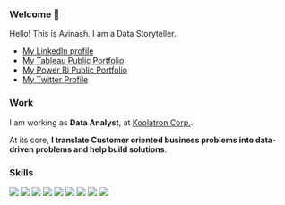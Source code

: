 <!-- <h1 align="center">Hi 👋, I'm Avinash Gupta</h1>
<h3 align="center">Passionate Data Storyteller</h3>

<p align="left"> <img src="https://komarev.com/ghpvc/?username=avinashg13&label=Profile%20views&color=0e75b6&style=flat" alt="avinashg13" /> </p>

<p align="left"> <a href="https://twitter.com/avinashgupta95" target="blank"><img src="https://img.shields.io/twitter/follow/avinashgupta95?logo=twitter&style=for-the-badge" alt="avinashgupta95" /></a> </p>

- 🌱 I’m currently learning **SQL,VBA Automation,**

- 👨‍💻 All of my projects are available at [https://www.novypro.com/profile_projects/avinashg13](https://www.novypro.com/profile_projects/avinashg13)

- 💬 Ask me about **Advance Excel , Power Bi , VBA Automation**

- 📫 How to reach me **Guptaavinash1311@gmail.com**

<h3 align="left">Connect with me:</h3>
<p align="left">
<a href="https://twitter.com/avinashgupta95" target="blank"><img align="center" src="https://raw.githubusercontent.com/rahuldkjain/github-profile-readme-generator/master/src/images/icons/Social/twitter.svg" alt="avinashgupta95" height="30" width="40" /></a>
</p>

<h3 align="left">Languages and Tools:</h3>
<p align="left"> <a href="https://www.mysql.com/" target="_blank" rel="noreferrer"> <img src="https://raw.githubusercontent.com/devicons/devicon/master/icons/mysql/mysql-original-wordmark.svg" alt="mysql" width="40" height="40"/> </a> </p>
<p><img align="left" src="https://github-readme-stats.vercel.app/api/top-langs?username=avinashg13&show_icons=true&locale=en&layout=compact" alt="avinashg13" /></p
<p>&nbsp;<img align="center" src="https://github-readme-stats.vercel.app/api?username=avinashg13&show_icons=true&locale=en" alt="avinashg13" /></p>
 -->
<!--
Here are some ideas to get you started:

- 🔭 I’m currently working on
- 🌱 I’m currently learning ...
- 👯 I’m looking to collaborate on ...
- 🤔 I’m looking for help with ...
- 💬 Ask me about ...
- 📫 How to reach me: ...
- 😄 Pronouns: ...
- ⚡ Fun fact: ...
-->

### Welcome 👋
Hello! This is Avinash. I am a Data Storyteller.

* [My LinkedIn profile](https://www.linkedin.com/in/avinashgupta13/)
* [My Tableau Public Portfolio](https://public.tableau.com/app/profile/avinash.gupta13)
* [My Power Bi Public Portfolio](https://www.novypro.com/profile_projects/avinashgupta)
* [My Twitter Profile](https://twitter.com/thedataminerr)


### Work
I am working as **Data Analyst**, at [Koolatron Corp.](https://www.koolatron.com/). 
<!-- where I am cleaning and converting the raw data using excel and Load the data into visualization tools like Tableau and extracting meaningful insights by creating, analysing data using visualization tools like Tableau.

<!-- Before this, I was a **Data Science and Solutions Engineering Manager** at [Adapdix Corp,](https://www.adapdix.com/) putting the power of AI/ML on the Edge for [Industry 4.0](https://www.forbes.com/sites/bernardmarr/2018/09/02/what-is-industry-4-0-heres-a-super-easy-explanation-for-anyone/?sh=587ea6ab9788) and next-generation [Smart Factory](https://www2.deloitte.com/us/en/insights/focus/industry-4-0/smart-factory-connected-manufacturing.html). -->

<!-- Even before that, I was a **Sr. Principal Engineer** developing power semiconductor technologies and applying AI/ML for semiconductor product/tech deveklopment at [ON Semiconductor, also known as onsemi](https://www.onsemi.com/). -->

At its core, **I translate Customer oriented business problems into data-driven problems and help build solutions**.

<!-- ### Currently... -->

<!-- - 🔭 Writing a book with [Apress/Springer](https://www.apress.com/us) on the topic of ***"Productive and Efficient Data Science"***. You can [pre-order the book here](https://www.amazon.com/Productive-Efficient-Data-Science-Python/dp/1484281209/). -->
<!-- <img src="https://raw.githubusercontent.com/tirthajyoti/tirthajyoti/master/Cover-Productive%20and%20Efficient%20Data%20Science.jpg" width="300" align="middle"> -->

<!-- - 🔭 I’m currently working on: lectures/workshops, courses, and spreading knowledge on machine learning/statistical modeling. In particular, I serving as the **Track Chair of "AI Optimization" track** for the **[ValleyML AI Expo 2021](https://www.valleyml.ai/)**. Also, I am developing course content for the **[ValleyML Fellowship program](https://www.valleyml.ai/fellowship)**. -->

<!-- - 🌱 I’m currently learning: _ML flow management tools_, _Ray serve and distributed computing_, and how AI/ML applies to the various aspects of the Industrial IoT sector. -->

<!-- - 👯 I’m looking to collaborate on: **Data science/ML books**. Probably will use [Jupyter Books](https://jupyterbook.org/intro.html) and [Leanpub platform](https://leanpub.com/) -->

<!-- ### Books, lectures, articles -->
<!-- I publish highly-cited articles regularly on data science and machine learning topics, on leading platforms such [Towards Data Science](https://towardsdatascience.com/@tirthajyoti), [KDNuggets](https://www.kdnuggets.com/author/tirthajyoti-sarkar), and [Analytics Vidya](https://medium.com/analytics-vidhya/why-a-business-analytics-problem-demands-all-of-your-expertise-at-once-1290170808c4).  -->

<!-- I also teach [IEEE/ACM workshops on data science/ machine learning](https://valleyml.thinkific.com/bundles/machine-learning-and-deep-learning-boot-camp). -->

<!-- My first data science related book [Data wrangling with Python](https://www.amazon.com/Data-Wrangling-Python-Creating-actionable-ebook/dp/B07JF26NGJ) was published on February, 2019. In future, I wish to self-publish a second book about Hands-on mathematics/statistics for data scientists. -->

### Skills
![](https://img.shields.io/badge/Code-Python-informational?style=flat&logo=python&logoColor=white&color=2CD4A7)
![](https://img.shields.io/badge/DataViz-NumPy-informational?style=flat&logo=Numpy&logoColor=white&color=2CD4A7)
![](https://img.shields.io/badge/DataViz-Pandas-informational?style=flat&logo=pandas&logoColor=white&color=2CD4A7)
![](https://img.shields.io/badge/DataViz-Metplotlib-informational?style=flat&logo=metplotlib&logoColor=white&color=2CD4A7)
![](https://img.shields.io/badge/DataViz-Seaborn-informational?style=flat&logo=seaborn&logoColor=white&color=2CD4A7)
![](https://img.shields.io/badge/DataViz-Tableau-informational?style=flat&logo=tableau&logoColor=white&color=2CD4A7)
![](https://img.shields.io/badge/DataViz-PowerBi-informational?style=flat&logo=tableau&logoColor=white&color=2CD4A7)
![](https://img.shields.io/badge/Database-MSSQL-informational?style=flat&logo=postgresql&logoColor=white&color=2CD4A7)
![](https://img.shields.io/badge/DataViz-Excel-informational?style=flat&logo=mssql&logoColor=white&color=2CD4A7)
<!-- ![](https://img.shields.io/badge/Code-R-informational?style=flat&logo=r&logoColor=white&color=2CD4A7) -->
<!-- ![](https://img.shields.io/badge/Database-InfluxDB-informational?style=flat&logo=influxdb&logoColor=white&color=2CD4A7) -->
<!-- ![](https://img.shields.io/badge/Frontend-HTML-informational?style=flat&logo=html5&logoColor=white&color=2CD4A7) -->
<!-- ![](https://img.shields.io/badge/Frontend-CSS-informational?style=flat&logo=css&logoColor=white&color=2CD4A7) -->
<!-- ![](https://img.shields.io/badge/Frontend-JavaScript-informational?style=flat&logo=javascript&logoColor=white&color=2CD4A7) -->
<!-- ![](https://img.shields.io/badge/Frontend-D3.js-informational?style=flat&logo=d3js&logoColor=white&color=2CD4A7) -->
<!-- ![](https://img.shields.io/badge/Editor-VS-Code-informational?style=flat&logo=vscode&logoColor=white&color=2CD4A7) -->
<!-- ![](https://img.shields.io/badge/Shell-Bash-informational?style=flat&logo=bash&logoColor=white&color=2CD4A7) -->
<!-- ![](https://img.shields.io/badge/DeepLearning-Keras-informational?style=flat&logo=pytorch&logoColor=white&color=2CD4A7) -->
<!-- ![](https://img.shields.io/badge/DeepLearning-PyTorch-informational?style=flat&logo=keras&logoColor=white&color=2CD4A7) -->

<!-- ### Open-source -->

<!-- ![Anurag's github stats](https://github-readme-stats.vercel.app/api?username=tirthajyoti) -->


<!-- My open-source projects spans the topics of, -->

<!-- - general data analytics,  -->
<!-- - machine learning,  -->
<!-- - deep learning,  -->
<!-- - computer vision and image processing,  -->
<!-- - math and statistics,  -->
<!-- - synthetic data generation, etc. -->

<!-- I have published multiple Python packages related to data analytics and statistical modeling. [See this page](https://tirthajyoti.github.io/GithubProjects.html) for my projects -->

<!-- [![Top Langs](https://github-readme-stats.vercel.app/api/top-langs/?username=tirthajyoti)](https://github.com/tirthajyoti/github-readme-stats) -->

<!-- ### Contribution to the technical community -->

<!-- Currently, in the organizing committe of [ValleyML AI Expo 2021](https://www.valleyml.ai/). -->

<!-- I served on the Technical Content Committee for the [Open Data Science Conference (ODSC) West, 2020](https://odsc.com/california/). -->

<!-- In 2015, I was elevated to the grade of **[Senior Member of IEEE](https://www.ieee.org/membership/senior/senior-requirements.html)** for my contributions towards power electronics. I have **authored/co-authored more than 25 peer-reviewed Transaction and Conference papers, 2 monographs/book chapters, and 4 U.S. Patents**. Here is my [Google Scholar Page](https://scholar.google.com/citations?user=PUAA0uQAAAAJ&hl=en). -->

<!-- I also serve on the technical program committee as Track/Topic chair in numerous IEEE conferences. I am the co-chair of the [Semiconductor Committee of Power Supply Manufacturers' Association (PSMA)](https://www.psma.com/meetings/semiconductor-committee-0). -->
